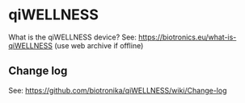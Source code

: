 # qiWELLNESS
What is the qiWELLNESS device?
See: https://biotronics.eu/what-is-qiWELLNESS (use web archive if offline)

## Change log
See: https://github.com/biotronika/qiWELLNESS/wiki/Change-log
